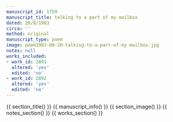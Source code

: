 ```yaml
---
manuscript_id: 1759
manuscript_title: talking to a part of my mailbox
dated: 20/8/1983
circa: ''
method: original
manuscript_type: poem
image: poem1983-08-20-talking-to-a-part-of-my-mailbox.jpg
notes: null
works_included:
- work_id: 2891
  altered: 'yes'
  edited: 'no'
- work_id: 2892
  altered: 'yes'
  edited: 'no'
---
```


{{ section_title() }}
{{ manuscript_info() }}
{{ section_image() }}
{{ notes_section() }}
{{ works_section() }}
